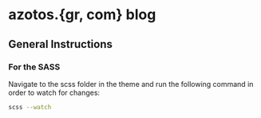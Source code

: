 # azotos.{gr, com} blog

## General Instructions

### For the SASS

Navigate to the scss folder in the theme and run the following command in order to watch for changes:
```bash
scss --watch
```